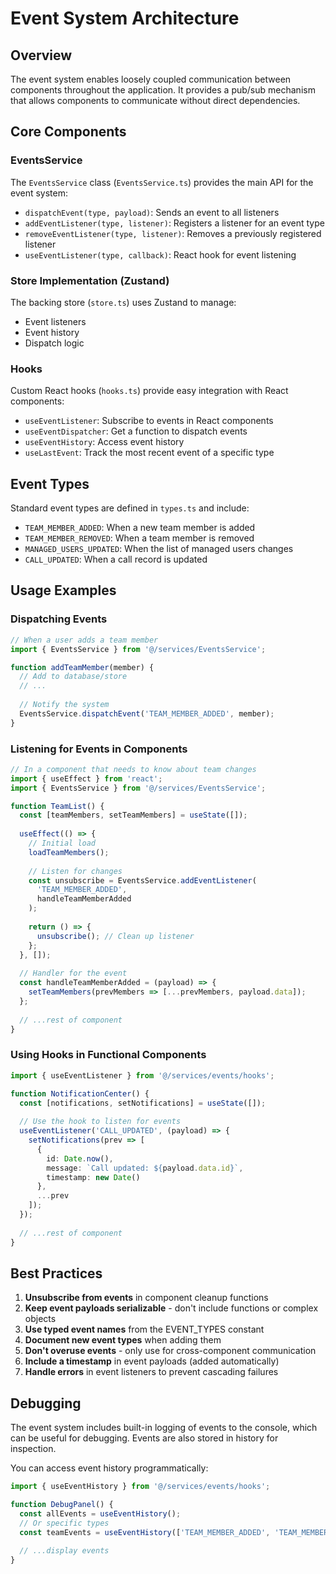 
# Event System Architecture

## Overview

The event system enables loosely coupled communication between components throughout the application. It provides a pub/sub mechanism that allows components to communicate without direct dependencies.

## Core Components

### EventsService

The `EventsService` class (`EventsService.ts`) provides the main API for the event system:

- `dispatchEvent(type, payload)`: Sends an event to all listeners
- `addEventListener(type, listener)`: Registers a listener for an event type
- `removeEventListener(type, listener)`: Removes a previously registered listener
- `useEventListener(type, callback)`: React hook for event listening

### Store Implementation (Zustand)

The backing store (`store.ts`) uses Zustand to manage:

- Event listeners
- Event history
- Dispatch logic

### Hooks

Custom React hooks (`hooks.ts`) provide easy integration with React components:

- `useEventListener`: Subscribe to events in React components
- `useEventDispatcher`: Get a function to dispatch events
- `useEventHistory`: Access event history
- `useLastEvent`: Track the most recent event of a specific type

## Event Types

Standard event types are defined in `types.ts` and include:

- `TEAM_MEMBER_ADDED`: When a new team member is added
- `TEAM_MEMBER_REMOVED`: When a team member is removed
- `MANAGED_USERS_UPDATED`: When the list of managed users changes
- `CALL_UPDATED`: When a call record is updated

## Usage Examples

### Dispatching Events

```typescript
// When a user adds a team member
import { EventsService } from '@/services/EventsService';

function addTeamMember(member) {
  // Add to database/store
  // ...
  
  // Notify the system
  EventsService.dispatchEvent('TEAM_MEMBER_ADDED', member);
}
```

### Listening for Events in Components

```typescript
// In a component that needs to know about team changes
import { useEffect } from 'react';
import { EventsService } from '@/services/EventsService';

function TeamList() {
  const [teamMembers, setTeamMembers] = useState([]);
  
  useEffect(() => {
    // Initial load
    loadTeamMembers();
    
    // Listen for changes
    const unsubscribe = EventsService.addEventListener(
      'TEAM_MEMBER_ADDED', 
      handleTeamMemberAdded
    );
    
    return () => {
      unsubscribe(); // Clean up listener
    };
  }, []);
  
  // Handler for the event
  const handleTeamMemberAdded = (payload) => {
    setTeamMembers(prevMembers => [...prevMembers, payload.data]);
  };
  
  // ...rest of component
}
```

### Using Hooks in Functional Components

```typescript
import { useEventListener } from '@/services/events/hooks';

function NotificationCenter() {
  const [notifications, setNotifications] = useState([]);
  
  // Use the hook to listen for events
  useEventListener('CALL_UPDATED', (payload) => {
    setNotifications(prev => [
      { 
        id: Date.now(), 
        message: `Call updated: ${payload.data.id}`, 
        timestamp: new Date() 
      },
      ...prev
    ]);
  });
  
  // ...rest of component
}
```

## Best Practices

1. **Unsubscribe from events** in component cleanup functions
2. **Keep event payloads serializable** - don't include functions or complex objects
3. **Use typed event names** from the EVENT_TYPES constant
4. **Document new event types** when adding them
5. **Don't overuse events** - only use for cross-component communication
6. **Include a timestamp** in event payloads (added automatically)
7. **Handle errors** in event listeners to prevent cascading failures

## Debugging

The event system includes built-in logging of events to the console, which can be useful for debugging. Events are also stored in history for inspection.

You can access event history programmatically:

```typescript
import { useEventHistory } from '@/services/events/hooks';

function DebugPanel() {
  const allEvents = useEventHistory();
  // Or specific types
  const teamEvents = useEventHistory(['TEAM_MEMBER_ADDED', 'TEAM_MEMBER_REMOVED']);
  
  // ...display events
}
```

